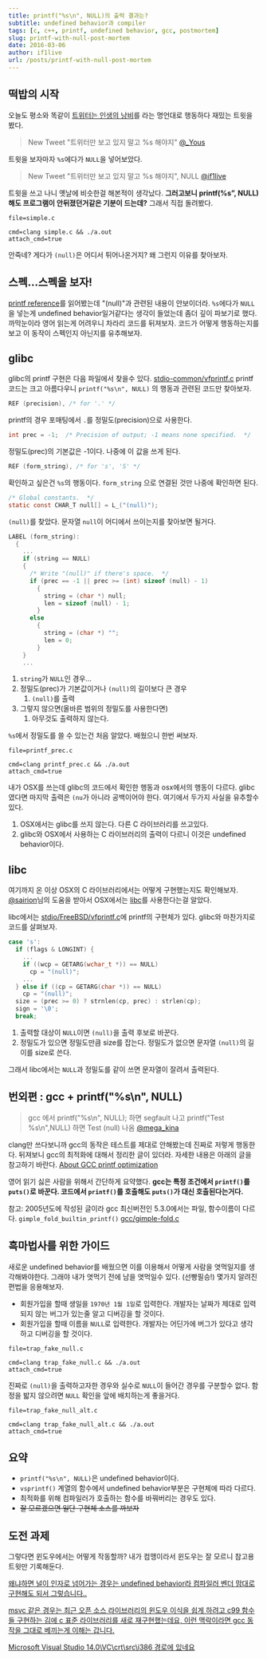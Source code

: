 ```yaml
---
title: printf("%s\n", NULL)의 출력 결과는?
subtitle: undefined behavior과 compiler
tags: [c, c++, printf, undefined behavior, gcc, postmortem]
slug: printf-with-null-post-mortem
date: 2016-03-06
author: if1live
url: /posts/printf-with-null-post-mortem
---
```


## 떡밥의 시작
오늘도 평소와 똑같이 [트위터는 인생의 낭비](https://namu.wiki/w/%ED%8A%B8%EC%9C%84%ED%84%B0%EB%8A%94%20%EC%9D%B8%EC%83%9D%EC%9D%98%20%EB%82%AD%EB%B9%84)를 라는 명언대로 행동하다 재밌는 트윗을 봤다.

> New Tweet "트위터만 보고 있지 말고 %s 해야지"
> [@_Yous](https://twitter.com/_Yous/status/706349364965289985)

트윗을 보자마자 `%s`에다가 `NULL`을 넣어보았다.

> New Tweet "트위터만 보고 있지 말고 %s 해야지", NULL
> [@if1live](https://twitter.com/if1live/status/706350121651339265)

트윗을 쓰고 나니 옛날에 비슷한걸 해본적이 생각났다.
**그러고보니 printf(%s”, NULL) 해도 프로그램이 안뒤졌던거같은 기분이 드는데?**
그래서 직접 돌려봤다.

~~~maya:view
file=simple.c
~~~

~~~maya:execute
cmd=clang simple.c && ./a.out
attach_cmd=true
~~~

안죽네? 게다가 `(null)`은 어디서 튀어나온거지?
왜 그런지 이유를 찾아보자.

<!--adsense-->

## 스펙...스펙을 보자!
[printf reference](http://en.cppreference.com/w/c/io/fprintf)를 읽어봤는데 "(null)"과 관련된 내용이 안보이더라.
`%s`에다가 `NULL`을 넣는게 undefined behavior일거같다는 생각이 들었는데 좀더 깊이 파보기로 했다.
까막눈이라 영어 읽는게 어려우니 차라리 코드를 뒤져보자.
코드가 어떻게 행동하는지를 보고 이 동작이 스펙인지 아닌지를 유추해보자.

## glibc
glibc의 printf 구현은 다음 파일에서 찾을수 있다.
[stdio-common/vfprintf.c](https://sourceware.org/git/?p=glibc.git;a=blob;f=stdio-common/vfprintf.c;h=6829d4dc8e7fe7c066a06f1857ee926e0f48c379)
printf 코드는 크고 아름다우니 `printf("%s\n", NULL)` 의 행동과 관련된 코드만 찾아보자.

```c
REF (precision), /* for '.' */
```
printf의 경우 포매팅에서 `.`를 정밀도(precision)으로 사용한다.

```c
int prec = -1;	/* Precision of output; -1 means none specified.  */
```
정밀도(prec)의 기본값은 -1이다. 나중에 이 값을 쓰게 된다.

```c
REF (form_string), /* for 's', 'S' */
```
확인하고 싶은건 `%s`의 행동이다. `form_string` 으로 연결된 것만 나중에 확인하면 된다.

```c
/* Global constants.  */
static const CHAR_T null[] = L_("(null)");
```
`(null)`를 찾았다. 문자열 `null`이 어디에서 쓰이는지를 찾아보면 될거다.

```c
LABEL (form_string):
  {
    ...
    if (string == NULL)
    {
      /* Write "(null)" if there's space.  */
      if (prec == -1 || prec >= (int) sizeof (null) - 1)
        {
          string = (char *) null;
          len = sizeof (null) - 1;
        }
      else
        {
          string = (char *) "";
          len = 0;
        }
    }
    ...
```

1. `string`가 `NULL`인 경우...
2. 정밀도(prec)가 기본값이거나 `(null)`의 길이보다 큰 경우
    1. `(null)`를 출력
3. 그렇지 않으면(올바른 범위의 정밀도를 사용한다면)
    1. 아무것도 출력하지 않는다.

`%s`에서 정밀도를 쓸 수 있는건 처음 알았다. 배웠으니 한번 써보자.

~~~maya:view
file=printf_prec.c
~~~

~~~maya:execute
cmd=clang printf_prec.c && ./a.out
attach_cmd=true
~~~

내가 OSX를 쓰는데 glibc의 코드에서 확인한 행동과 osx에서의 행동이 다르다.
glibc였다면 마지막 출력은 `(nu`가 아니라 공백이어야 한다.
여기에서 두가지 사실을 유추할수 있다.

1. OSX에서는 glibc를 쓰지 않는다. 다른 C 라이브러리를 쓰고있다.
2. glibc와 OSX에서 사용하는 C 라이브러리의 출력이 다르니 이것은 undefined behavior이다.

## libc
여기까지 온 이상 OSX의 C 라이브러리에서는 어떻게 구현했는지도 확인해보자.
[‏@sairion](https://twitter.com/sairion/status/706360731562672128)님의 도움을 받아서 OSX에서는 [libc](http://www.opensource.apple.com/source/Libc/)를 사용한다는걸 알았다.

libc에서는 [stdio/FreeBSD/vfprintf.c](http://www.opensource.apple.com/source/Libc/Libc-1082.20.4/stdio/FreeBSD/vfprintf.c)에 printf의 구현체가 있다.
glibc와 마찬가지로 코드를 살펴보자.

```c
case 's':
  if (flags & LONGINT) {
    ...
    if ((wcp = GETARG(wchar_t *)) == NULL)
      cp = "(null)";
    ...
  } else if ((cp = GETARG(char *)) == NULL)
    cp = "(null)";
  size = (prec >= 0) ? strnlen(cp, prec) : strlen(cp);
  sign = '\0';
  break;
```

1. 출력할 대상이 `NULL`이면 `(null)`을 출력 후보로 바꾼다.
2. 정밀도가 있으면 정밀도만큼 size를 잡는다. 정밀도가 없으면 문자열 `(null)`의 길이를 size로 쓴다.

그래서 libc에서는 `NULL`과 정밀도를 같이 쓰면 문자열이 잘려서 출력된다.

## 번외편 : gcc + printf("%s\n", NULL)
> gcc 에서 printf("%s\n", NULL); 하면 segfault 나고 printf("Test %s\n",NULL) 하면 Test (null) 나옴
> [@mega_kina](https://twitter.com/mega_kina/status/706357586090598400)

clang만 쓰다보니까 gcc의 동작은 테스트를 제대로 안해봤는데 진짜로 저렇게 행동한다.
뒤져보니 gcc의 최적화에 대해서 정리한 글이 있더라. 자세한 내용은 아래의 글을 참고하기 바란다.
[About GCC printf optimization](http://www.ciselant.de/projects/gcc_printf/gcc_printf.html)

영어 읽기 싫은 사람을 위해서 간단하게 요약했다.
**gcc는 특정 조건에서 `printf()`를 `puts()`로 바꾼다. 코드에서 `printf()`를 호출해도 `puts()`가 대신 호출된다는거다.**

참고: 2005년도에 작성된 글이라 gcc 최신버전인 5.3.0에서는 파일, 함수이름이 다르다. `gimple_fold_builtin_printf()`
[gcc/gimple-fold.c](https://github.com/gcc-mirror/gcc/blob/gcc_5_3_0_release/gcc/gimple-fold.c#L2691-L2851)

## 흑마법사를 위한 가이드
새로운 undefined behavior를 배웠으면 이를 이용해서 어떻게 사람을 엿먹일지를 생각해봐야한다. 그래야 내가 엿먹기 전에 남을 엿먹일수 있다. (선빵필승!)
몇가지 알려진 편법을 응용해보자.

* 회원가입을 할때 생일을 `1970년 1월 1일`로 입력한다. 개발자는 날짜가 제대로 입력되지 않는 버그가 있는줄 알고 디버깅을 할 것이다.
* 회원가입을 할때 이름을 `NULL`로 입력한다. 개발자는 어딘가에 버그가 있다고 생각하고 디버깅을 할 것이다.

~~~maya:view
file=trap_fake_null.c
~~~

~~~maya:execute
cmd=clang trap_fake_null.c && ./a.out
attach_cmd=true
~~~

진짜로 `(null)`을 출력하고자한 경우와 실수로 `NULL`이 들어간 경우를 구분할수 없다.
함정을 밟지 않으려면 `NULL` 확인을 앞에 배치하는게 좋을거다.

~~~maya:view
file=trap_fake_null_alt.c
~~~

~~~maya:execute
cmd=clang trap_fake_null_alt.c && ./a.out
attach_cmd=true
~~~


## 요약
* `printf("%s\n", NULL)`은 undefined behavior이다.
* `vsprintf()` 계열의 함수에서 undefined behavior부분은 구현체에 따라 다르다.
* 최적화를 위해 컴파일러가 호출하는 함수를 바꿔버리는 경우도 있다.
* <s>잘 모르겠으면 일단 구현체 소스를 까보자</s>


## 도전 과제
그렇다면 윈도우에서는 어떻게 작동할까?
내가 컴맹이라서 윈도우는 잘 모르니 참고용 트윗만 기록해둔다.

[왜냐하면 널이 인자로 넘어가는 경우는 undefined behavior라 컴파일러 벤더 맘대로 구현해도 되서 그렇습니다..](https://twitter.com/summerlight00/status/706358610528329728)

[msvc 같은 경우는 최근 오픈 소스 라이브러리의 윈도우 이식을 쉽게 하려고 c99 함수들 구현하는 김에 c 표준 라이브러리를 새로 재구현했는데요, 이런 맥락이라면 gcc 동작을 그대로 베끼는게 이해는 갑니다.](https://twitter.com/summerlight00/status/706360559063576576)

[Microsoft Visual Studio 14.0\VC\crt\src\i386 경로에 있네요 ](https://twitter.com/sokcuri/status/706366233583595520)
